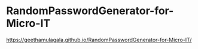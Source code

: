 # RandomPasswordGenerator-for-Micro-IT
https://geethamulagala.github.io/RandomPasswordGenerator-for-Micro-IT/
